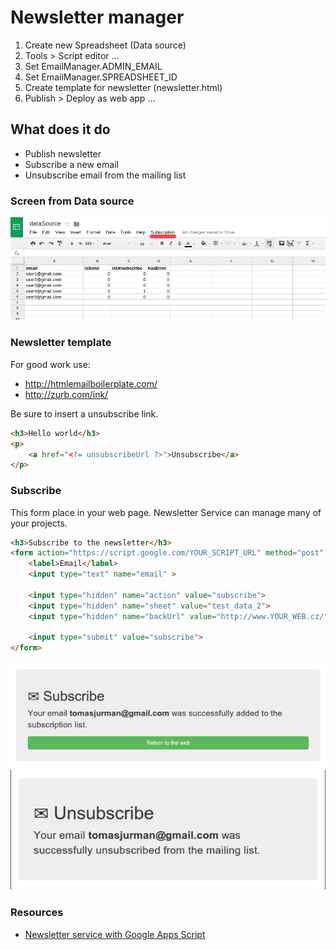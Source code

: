 # Newsletter manager
1. Create new Spreadsheet (Data source)
2. Tools > Script editor ...
3. Set EmailManager.ADMIN_EMAIL
4. Set EmailManager.SPREADSHEET_ID
5. Create template for newsletter (newsletter.html)
6. Publish > Deploy as web app ...

## What does it do
* Publish newsletter
* Subscribe a new email
* Unsubscribe email from the mailing list

### Screen from Data source
![newsletter](https://raw.githubusercontent.com/Kibo/google_apps_scripts/master/screens/newsletter.png)

### Newsletter template
For good work use:
* http://htmlemailboilerplate.com/
* http://zurb.com/ink/

Be sure to insert a unsubscribe link. 
```html
<h3>Hello world</h3>
<p>
	<a href="<?= unsubscribeUrl ?>">Unsubscribe</a>
</p>
```

### Subscribe
This form place in your web page. Newsletter Service can manage many of your projects.
```html
<h3>Subscribe to the newsletter</h3>
<form action="https://script.google.com/YOUR_SCRIPT_URL" method="post" >
	<label>Email</label>
	<input type="text" name="email" >				

	<input type="hidden" name="action" value="subscribe">
	<input type="hidden" name="sheet" value="test_data_2">
	<input type="hidden" name="backUrl" value="http://www.YOUR_WEB.cz/">	
	
	<input type="submit" value="subscribe">					
</form>
```

![Subscribe](https://raw.githubusercontent.com/Kibo/google_apps_scripts/master/screens/subscribe_screen.png)
![Unsubscribe](https://raw.githubusercontent.com/Kibo/google_apps_scripts/master/screens/unsubscribe_screen.png)

### Resources
- [Newsletter service with Google Apps Script](#)
